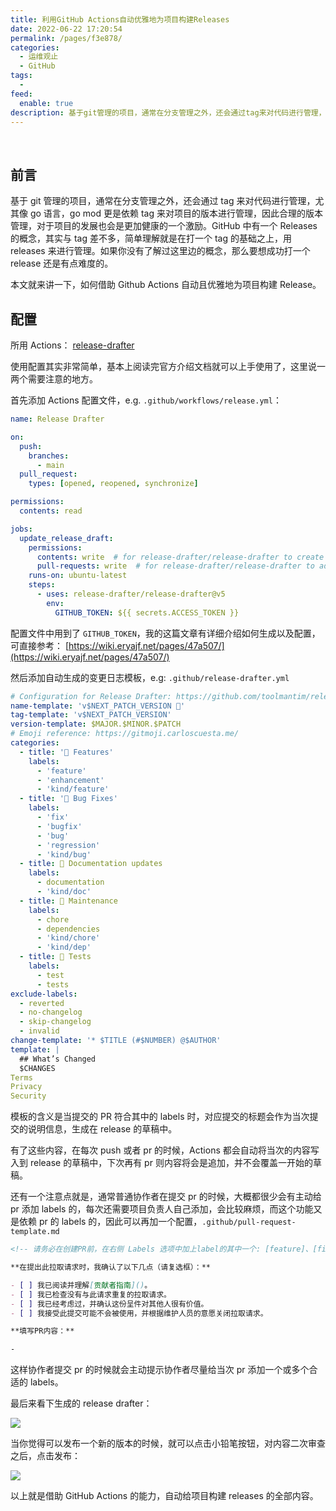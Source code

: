 ```yaml
---
title: 利用GitHub Actions自动优雅地为项目构建Releases
date: 2022-06-22 17:20:54
permalink: /pages/f3e878/
categories:
  - 运维观止
  - GitHub
tags:
  -
feed:
  enable: true
description: 基于git管理的项目，通常在分支管理之外，还会通过tag来对代码进行管理，尤其像go语言，go mod更是依赖tag来对项目的版本进行管理，因此合理的版本管理，对于项目的发展也会是更加健康的一个激励。GitHub中有一个Releases的概念，其实与tag差不多，简单理解就是在打一个tag的基础之上，用releases来进行管理。如果你没有了解过这里边的概念，那么要想成功打一个release还是有点难度的。
---
```


<br><ArticleTopAd></ArticleTopAd>


## 前言

基于 git 管理的项目，通常在分支管理之外，还会通过 tag 来对代码进行管理，尤其像 go 语言，go mod 更是依赖 tag 来对项目的版本进行管理，因此合理的版本管理，对于项目的发展也会是更加健康的一个激励。GitHub 中有一个 Releases 的概念，其实与 tag 差不多，简单理解就是在打一个 tag 的基础之上，用 releases 来进行管理。如果你没有了解过这里边的概念，那么要想成功打一个 release 还是有点难度的。

本文就来讲一下，如何借助 Github Actions 自动且优雅地为项目构建 Release。

## 配置

所用 Actions： [release-drafter](https://github.com/release-drafter/release-drafter)

使用配置其实非常简单，基本上阅读完官方介绍文档就可以上手使用了，这里说一两个需要注意的地方。

首先添加 Actions 配置文件，e.g. `.github/workflows/release.yml`：

```yml
name: Release Drafter

on:
  push:
    branches:
      - main
  pull_request:
    types: [opened, reopened, synchronize]

permissions:
  contents: read

jobs:
  update_release_draft:
    permissions:
      contents: write  # for release-drafter/release-drafter to create a github release
      pull-requests: write  # for release-drafter/release-drafter to add label to PR
    runs-on: ubuntu-latest
    steps:
      - uses: release-drafter/release-drafter@v5
        env:
          GITHUB_TOKEN: ${{ secrets.ACCESS_TOKEN }}
```

配置文件中用到了 `GITHUB_TOKEN`，我的这篇文章有详细介绍如何生成以及配置，可直接参考： [https://wiki.eryajf.net/pages/47a507/](https://wiki.eryajf.net/pages/47a507/)

然后添加自动生成的变更日志模板，e.g: `.github/release-drafter.yml`

```yml
# Configuration for Release Drafter: https://github.com/toolmantim/release-drafter
name-template: 'v$NEXT_PATCH_VERSION 🌈'
tag-template: 'v$NEXT_PATCH_VERSION'
version-template: $MAJOR.$MINOR.$PATCH
# Emoji reference: https://gitmoji.carloscuesta.me/
categories:
  - title: '🚀 Features'
    labels:
      - 'feature'
      - 'enhancement'
      - 'kind/feature'
  - title: '🐛 Bug Fixes'
    labels:
      - 'fix'
      - 'bugfix'
      - 'bug'
      - 'regression'
      - 'kind/bug'
  - title: 📝 Documentation updates
    labels:
      - documentation
      - 'kind/doc'
  - title: 👻 Maintenance
    labels:
      - chore
      - dependencies
      - 'kind/chore'
      - 'kind/dep'
  - title: 🚦 Tests
    labels:
      - test
      - tests
exclude-labels:
  - reverted
  - no-changelog
  - skip-changelog
  - invalid
change-template: '* $TITLE (#$NUMBER) @$AUTHOR'
template: |
  ## What’s Changed
  $CHANGES
Terms
Privacy
Security
```

模板的含义是当提交的 PR 符合其中的 labels 时，对应提交的标题会作为当次提交的说明信息，生成在 release 的草稿中。

有了这些内容，在每次 push 或者 pr 的时候，Actions 都会自动将当次的内容写入到 release 的草稿中，下次再有 pr 则内容将会是追加，并不会覆盖一开始的草稿。

还有一个注意点就是，通常普通协作者在提交 pr 的时候，大概都很少会有主动给 pr 添加 labels 的，每次还需要项目负责人自己添加，会比较麻烦，而这个功能又是依赖 pr 的 labels 的，因此可以再加一个配置，`.github/pull-request-template.md`

```markdown
<!-- 请务必在创建PR前，在右侧 Labels 选项中加上label的其中一个: [feature]、[fix]、[documentation] 。以便于Actions自动生成Releases时自动对PR进行归类。-->

**在提出此拉取请求时，我确认了以下几点（请复选框）：**

- [ ] 我已阅读并理解[贡献者指南]()。
- [ ] 我已检查没有与此请求重复的拉取请求。
- [ ] 我已经考虑过，并确认这份呈件对其他人很有价值。
- [ ] 我接受此提交可能不会被使用，并根据维护人员的意愿关闭拉取请求。

**填写PR内容：**

-
```

这样协作者提交 pr 的时候就会主动提示协作者尽量给当次 pr 添加一个或多个合适的 labels。

最后来看下生成的 release drafter：

![](http://t.eryajf.net/imgs/2022/06/7de93f2784bd8d32.jpg)

当你觉得可以发布一个新的版本的时候，就可以点击小铅笔按钮，对内容二次审查之后，点击发布：

![](http://t.eryajf.net/imgs/2022/06/2f94b7608cff438a.jpg)

以上就是借助 GitHub Actions 的能力，自动给项目构建 releases 的全部内容。


<br><ArticleTopAd></ArticleTopAd>
